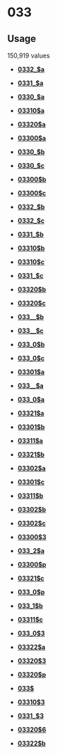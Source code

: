 # 033

## Usage

150,919 values

-   **[0332\_$a](../../tags/033/0332_a-1.md)**  

-   **[0331\_$a](../../tags/033/0331_a-2.md)**  

-   **[0330\_$a](../../tags/033/0330_a-3.md)**  

-   **[03310$a](../../tags/033/03310a-4.md)**  

-   **[03320$a](../../tags/033/03320a-5.md)**  

-   **[03300$a](../../tags/033/03300a-6.md)**  

-   **[0330\_$b](../../tags/033/0330_b-7.md)**  

-   **[0330\_$c](../../tags/033/0330_c-8.md)**  

-   **[03300$b](../../tags/033/03300b-9.md)**  

-   **[03300$c](../../tags/033/03300c-10.md)**  

-   **[0332\_$b](../../tags/033/0332_b-11.md)**  

-   **[0332\_$c](../../tags/033/0332_c-12.md)**  

-   **[0331\_$b](../../tags/033/0331_b-13.md)**  

-   **[03310$b](../../tags/033/03310b-14.md)**  

-   **[03310$c](../../tags/033/03310c-15.md)**  

-   **[0331\_$c](../../tags/033/0331_c-16.md)**  

-   **[03320$b](../../tags/033/03320b-17.md)**  

-   **[03320$c](../../tags/033/03320c-18.md)**  

-   **[033\_\_$b](../../tags/033/033__b-19.md)**  

-   **[033\_\_$c](../../tags/033/033__c-20.md)**  

-   **[033\_0$b](../../tags/033/033_0b-21.md)**  

-   **[033\_0$c](../../tags/033/033_0c-22.md)**  

-   **[03301$a](../../tags/033/03301a-23.md)**  

-   **[033\_\_$a](../../tags/033/033__a-24.md)**  

-   **[033\_0$a](../../tags/033/033_0a-25.md)**  

-   **[03321$a](../../tags/033/03321a-26.md)**  

-   **[03301$b](../../tags/033/03301b-27.md)**  

-   **[03311$a](../../tags/033/03311a-28.md)**  

-   **[03321$b](../../tags/033/03321b-29.md)**  

-   **[03302$a](../../tags/033/03302a-30.md)**  

-   **[03301$c](../../tags/033/03301c-31.md)**  

-   **[03311$b](../../tags/033/03311b-32.md)**  

-   **[03302$b](../../tags/033/03302b-33.md)**  

-   **[03302$c](../../tags/033/03302c-34.md)**  

-   **[03300$3](../../tags/033/033003-35.md)**  

-   **[033\_2$a](../../tags/033/033_2a-36.md)**  

-   **[03300$p](../../tags/033/03300p-37.md)**  

-   **[03321$c](../../tags/033/03321c-38.md)**  

-   **[033\_0$p](../../tags/033/033_0p-39.md)**  

-   **[033\_1$b](../../tags/033/033_1b-40.md)**  

-   **[03311$c](../../tags/033/03311c-41.md)**  

-   **[033\_0$3](../../tags/033/033_03-42.md)**  

-   **[03322$a](../../tags/033/03322a-43.md)**  

-   **[03320$3](../../tags/033/033203-44.md)**  

-   **[03320$p](../../tags/033/03320p-45.md)**  

-   **[033$](../../tags/033/033-46.md)**  

-   **[03310$3](../../tags/033/033103-47.md)**  

-   **[0331\_$3](../../tags/033/0331_3-48.md)**  

-   **[03320$6](../../tags/033/033206-49.md)**  

-   **[03322$b](../../tags/033/03322b-50.md)**  


